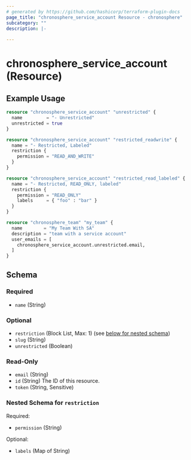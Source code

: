 ```yaml
---
# generated by https://github.com/hashicorp/terraform-plugin-docs
page_title: "chronosphere_service_account Resource - chronosphere"
subcategory: ""
description: |-
  
---
```


# chronosphere_service_account (Resource)



## Example Usage

```terraform
resource "chronosphere_service_account" "unrestricted" {
  name         = "- Unrestricted"
  unrestricted = true
}

resource "chronosphere_service_account" "restricted_readwrite" {
  name = "- Restricted, Labeled"
  restriction {
    permission = "READ_AND_WRITE"
  }
}

resource "chronosphere_service_account" "restricted_read_labeled" {
  name = "- Restricted, READ_ONLY, labeled"
  restriction {
    permission = "READ_ONLY"
    labels     = { "foo" : "bar" }
  }
}

resource "chronosphere_team" "my_team" {
  name        = "My Team With SA"
  description = "team with a service account"
  user_emails = [
    chronosphere_service_account.unrestricted.email,
  ]
}
```

<!-- schema generated by tfplugindocs -->
## Schema

### Required

- `name` (String)

### Optional

- `restriction` (Block List, Max: 1) (see [below for nested schema](#nestedblock--restriction))
- `slug` (String)
- `unrestricted` (Boolean)

### Read-Only

- `email` (String)
- `id` (String) The ID of this resource.
- `token` (String, Sensitive)

<a id="nestedblock--restriction"></a>
### Nested Schema for `restriction`

Required:

- `permission` (String)

Optional:

- `labels` (Map of String)
